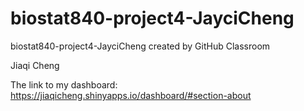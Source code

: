 # biostat840-project4-JayciCheng
biostat840-project4-JayciCheng created by GitHub Classroom

Jiaqi Cheng

The link to my dashboard:
https://jiaqicheng.shinyapps.io/dashboard/#section-about
